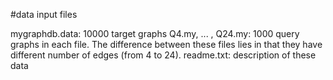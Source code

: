 #data input files

mygraphdb.data: 10000 target graphs
Q4.my, ... , Q24.my: 1000 query graphs in each file. The difference between these files lies in that they have different number of edges (from 4 to 24).
readme.txt: description of these data
